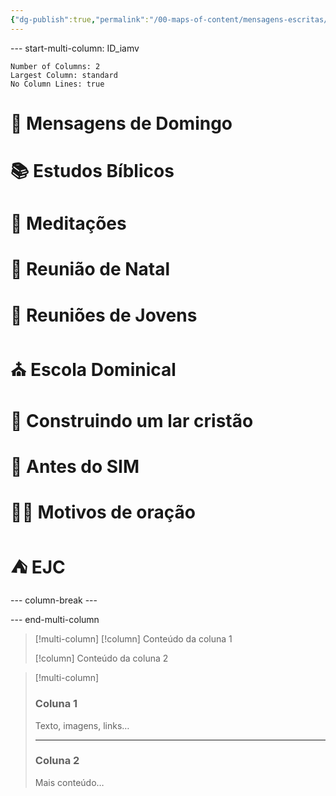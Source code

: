 ```yaml
---
{"dg-publish":true,"permalink":"/00-maps-of-content/mensagens-escritas/","tags":["gardenEntry"],"dgShowLocalGraph":"true","noteIcon":""}
---
```



--- start-multi-column: ID_iamv
```column-settings
Number of Columns: 2
Largest Column: standard
No Column Lines: true
```

# 📜 Mensagens de Domingo
# 📚 Estudos Bíblicos
# 📄 Meditações
# 🎄 Reunião de Natal
# 👥 Reuniões de Jovens
# ⛪️ Escola Dominical
# 🏡 Construindo um lar cristão
# 💍 Antes do SIM
# 🙏🏻 Motivos de oração
# ⛺️ EJC

--- column-break ---



--- end-multi-column

> [!multi-column]
> [!column]
> Conteúdo da coluna 1
>
> [!column]
> Conteúdo da coluna 2


> [!multi-column]
> ### Coluna 1
> Texto, imagens, links…
>
> ---
>
> ### Coluna 2
> Mais conteúdo…
